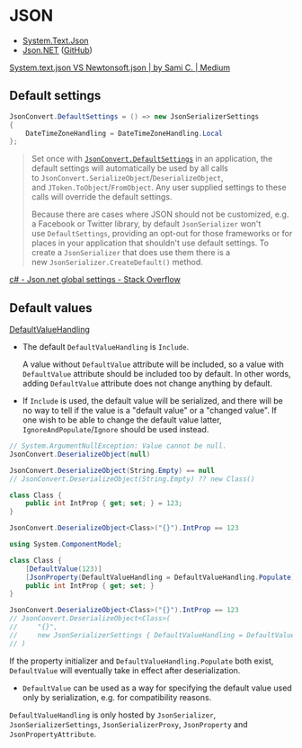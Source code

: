 # JSON
- [System.Text.Json](https://learn.microsoft.com/en-us/dotnet/standard/serialization/system-text-json/overview)
- [Json.NET](https://www.newtonsoft.com/json) ([GitHub](https://github.com/JamesNK/Newtonsoft.Json))

[System.text.json VS Newtonsoft.json | by Sami C. | Medium](https://chsamii.medium.com/system-text-json-vs-newtonsoft-json-d01935068143)

## Default settings
```csharp
JsonConvert.DefaultSettings = () => new JsonSerializerSettings
{
    DateTimeZoneHandling = DateTimeZoneHandling.Local
};
```

> Set once with [`JsonConvert.DefaultSettings`](https://www.newtonsoft.com/json/help/html/P_Newtonsoft_Json_JsonConvert_DefaultSettings.htm) in an application, the default settings will automatically be used by all calls to `JsonConvert.SerializeObject`/`DeserializeObject`, and `JToken.ToObject`/`FromObject`. Any user supplied settings to these calls will override the default settings.
> 
> Because there are cases where JSON should not be customized, e.g. a Facebook or Twitter library, by default `JsonSerializer` won't use `DefaultSettings`, providing an opt-out for those frameworks or for places in your application that shouldn't use default settings. To create a `JsonSerializer` that does use them there is a new `JsonSerializer.CreateDefault()` method.

[c# - Json.net global settings - Stack Overflow](https://stackoverflow.com/questions/15066904/json-net-global-settings)

## Default values
[DefaultValueHandling](https://www.newtonsoft.com/json/help/html/T_Newtonsoft_Json_DefaultValueHandling.htm)

- The default `DefaultValueHandling` is `Include`.

  A value without `DefaultValue` attribute will be included, so a value with `DefaultValue` attribute should be included too by default. In other words, adding `DefaultValue` attribute does not change anything by default.

- If `Include` is used, the default value will be serialized, and there will be no way to tell if the value is a "default value" or a "changed value". If one wish to be able to change the default value latter, `IgnoreAndPopulate`/`Ignore` should be used instead.

```csharp
// System.ArgumentNullException: Value cannot be null.
JsonConvert.DeserializeObject(null)
```

```csharp
JsonConvert.DeserializeObject(String.Empty) == null
// JsonConvert.DeserializeObject(String.Empty) ?? new Class()
```

```csharp
class Class {
	public int IntProp { get; set; } = 123;
}

JsonConvert.DeserializeObject<Class>("{}").IntProp == 123
```

```csharp
using System.ComponentModel;

class Class {
	[DefaultValue(123)]
    [JsonProperty(DefaultValueHandling = DefaultValueHandling.Populate)]
	public int IntProp { get; set; }
}

JsonConvert.DeserializeObject<Class>("{}").IntProp == 123
// JsonConvert.DeserializeObject<Class>(
//     "{}",
//     new JsonSerializerSettings { DefaultValueHandling = DefaultValueHandling.Populate }
// )
```

If the property initializer and `DefaultValueHandling.Populate` both exist, `DefaultValue` will eventually take in effect after deserialization.
- `DefaultValue` can be used as a way for specifying the default value used only by serialization, e.g. for compatibility reasons.

`DefaultValueHandling` is only hosted by `JsonSerializer`, `JsonSerializerSettings`, `JsonSerializerProxy`, `JsonProperty` and `JsonPropertyAttribute`.